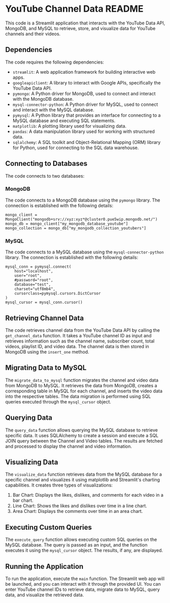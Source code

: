 # YouTube Channel Data README

This code is a Streamlit application that interacts with the YouTube Data API, MongoDB, and MySQL to retrieve, store, and visualize data for YouTube channels and their videos.

## Dependencies

The code requires the following dependencies:

- `streamlit`: A web application framework for building interactive web apps.
- `googleapiclient`: A library to interact with Google APIs, specifically the YouTube Data API.
- `pymongo`: A Python driver for MongoDB, used to connect and interact with the MongoDB database.
- `mysql-connector-python`: A Python driver for MySQL, used to connect and interact with the MySQL database.
- `pymysql`: A Python library that provides an interface for connecting to a MySQL database and executing SQL statements.
- `matplotlib`: A plotting library used for visualizing data.
- `pandas`: A data manipulation library used for working with structured data.
- `sqlalchemy`: A SQL toolkit and Object-Relational Mapping (ORM) library for Python, used for connecting to the SQL data warehouse.

## Connecting to Databases

The code connects to two databases:

### MongoDB

The code connects to a MongoDB database using the `pymongo` library. The connection is established with the following details:

```
mongo_client = MongoClient("mongodb+srv://xyz:xyz*@cluster0.pue5wip.mongodb.net/")
mongo_db = mongo_client["my_mongodb_database_youtube"]
mongo_collection = mongo_db["my_mongodb_collection_youtubers"]

```


### MySQL

The code connects to a MySQL database using the `mysql-connector-python` library. The connection is established with the following details:

```
mysql_conn = pymysql.connect(
    host="localhost",
    user="root",
    #password="root",
    database="test",
    charset="utf8mb4",
    cursorclass=pymysql.cursors.DictCursor
)
mysql_cursor = mysql_conn.cursor()
```

## Retrieving Channel Data

The code retrieves channel data from the YouTube Data API by calling the `get_channel_data` function. It takes a YouTube channel ID as input and retrieves information such as the channel name, subscriber count, total videos, playlist ID, and video data. The channel data is then stored in MongoDB using the `insert_one` method.

## Migrating Data to MySQL

The `migrate_data_to_mysql` function migrates the channel and video data from MongoDB to MySQL. It retrieves the data from MongoDB, creates a corresponding table in MySQL for each channel, and inserts the video data into the respective tables. The data migration is performed using SQL queries executed through the `mysql_cursor` object.

## Querying Data

The `query_data` function allows querying the MySQL database to retrieve specific data. It uses SQLAlchemy to create a session and execute a SQL JOIN query between the Channel and Video tables. The results are fetched and processed to display the channel and video information.

## Visualizing Data

The `visualize_data` function retrieves data from the MySQL database for a specific channel and visualizes it using matplotlib and Streamlit's charting capabilities. It creates three types of visualizations:

1. Bar Chart: Displays the likes, dislikes, and comments for each video in a bar chart.
2. Line Chart: Shows the likes and dislikes over time in a line chart.
3. Area Chart: Displays the comments over time in an area chart.

## Executing Custom Queries

The `execute_query` function allows executing custom SQL queries on the MySQL database. The query is passed as an input, and the function executes it using the `mysql_cursor` object. The results, if any, are displayed.

## Running the Application

To run the application, execute the `main` function. The Streamlit web app will be launched, and you can interact with it through the provided UI. You can enter YouTube channel IDs to retrieve data, migrate data to MySQL, query data, and visualize the retrieved data.
